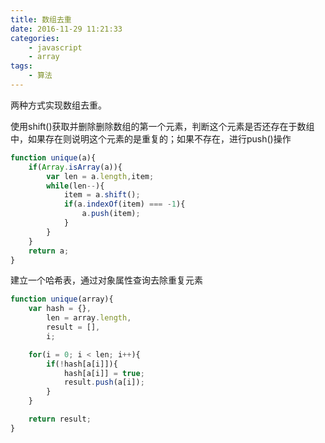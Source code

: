 ```yaml
---
title: 数组去重
date: 2016-11-29 11:21:33
categories:
    - javascript
    - array
tags:
    - 算法
---
```


两种方式实现数组去重。

<!-- more -->

使用shift()获取并删除删除数组的第一个元素，判断这个元素是否还存在于数组中，如果存在则说明这个元素的是重复的；如果不存在，进行push()操作

```javascript
function unique(a){
    if(Array.isArray(a)){
        var len = a.length,item;
        while(len--){
            item = a.shift();
            if(a.indexOf(item) === -1){
                a.push(item);
            }
        }
    }
    return a;
}
```

建立一个哈希表，通过对象属性查询去除重复元素

```javascript
function unique(array){
    var hash = {},
        len = array.length,
        result = [],
        i;

    for(i = 0; i < len; i++){
        if(!hash[a[i]]){
            hash[a[i]] = true;
            result.push(a[i]);
        }
    }

    return result;
}
```